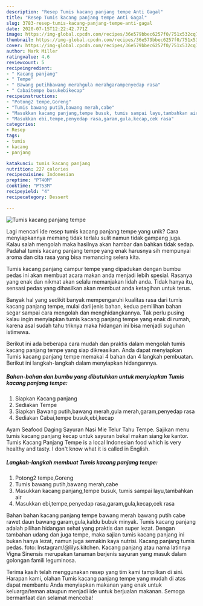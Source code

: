 ```yaml
---
description: "Resep Tumis kacang panjang tempe Anti Gagal"
title: "Resep Tumis kacang panjang tempe Anti Gagal"
slug: 3783-resep-tumis-kacang-panjang-tempe-anti-gagal
date: 2020-07-15T12:22:42.771Z
image: https://img-global.cpcdn.com/recipes/36e579bbec6257f0/751x532cq70/tumis-kacang-panjang-tempe-foto-resep-utama.jpg
thumbnail: https://img-global.cpcdn.com/recipes/36e579bbec6257f0/751x532cq70/tumis-kacang-panjang-tempe-foto-resep-utama.jpg
cover: https://img-global.cpcdn.com/recipes/36e579bbec6257f0/751x532cq70/tumis-kacang-panjang-tempe-foto-resep-utama.jpg
author: Mark Miller
ratingvalue: 4.6
reviewcount: 5
recipeingredient:
- " Kacang panjang"
- " Tempe"
- " Bawang putihbawang merahgula merahgarampenyedap rasa"
- " Cabaitempe busukebikecap"
recipeinstructions:
- "Potong2 tempe,Goreng"
- "Tumis bawang putih,bawang merah,cabe"
- "Masukkan kacang panjang,tempe busuk, tumis sampai layu,tambahkan air"
- "Masukkan ebi,tempe,penyedap rasa,garam,gula,kecap,cek rasa"
categories:
- Resep
tags:
- tumis
- kacang
- panjang

katakunci: tumis kacang panjang 
nutrition: 227 calories
recipecuisine: Indonesian
preptime: "PT40M"
cooktime: "PT53M"
recipeyield: "4"
recipecategory: Dessert

---
```



![Tumis kacang panjang tempe](https://img-global.cpcdn.com/recipes/36e579bbec6257f0/751x532cq70/tumis-kacang-panjang-tempe-foto-resep-utama.jpg)

Lagi mencari ide resep tumis kacang panjang tempe yang unik? Cara menyiapkannya memang tidak terlalu sulit namun tidak gampang juga. Kalau salah mengolah maka hasilnya akan hambar dan bahkan tidak sedap. Padahal tumis kacang panjang tempe yang enak harusnya sih mempunyai aroma dan cita rasa yang bisa memancing selera kita.

Tumis kacang panjang campur tempe yang dipadukan dengan bumbu pedas ini akan membuat acara makan anda menjadi lebih spesial. Rasanya yang enak dan nikmat akan selalu memanjakan lidah anda. Tidak hanya itu, sensasi pedas yang dihasilkan akan membuat anda ketagihan untuk terus.

Banyak hal yang sedikit banyak mempengaruhi kualitas rasa dari tumis kacang panjang tempe, mulai dari jenis bahan, kedua pemilihan bahan segar sampai cara mengolah dan menghidangkannya. Tak perlu pusing kalau ingin menyiapkan tumis kacang panjang tempe yang enak di rumah, karena asal sudah tahu triknya maka hidangan ini bisa menjadi suguhan istimewa.


Berikut ini ada beberapa cara mudah dan praktis dalam mengolah tumis kacang panjang tempe yang siap dikreasikan. Anda dapat menyiapkan Tumis kacang panjang tempe memakai 4 bahan dan 4 langkah pembuatan. Berikut ini langkah-langkah dalam menyiapkan hidangannya.

<!--inarticleads1-->

##### Bahan-bahan dan bumbu yang dibutuhkan untuk menyiapkan Tumis kacang panjang tempe:

1. Siapkan  Kacang panjang
1. Sediakan  Tempe
1. Siapkan  Bawang putih,bawang merah,gula merah,garam,penyedap rasa
1. Sediakan  Cabai,tempe busuk,ebi,kecap


Ayam Seafood Daging Sayuran Nasi Mie Telur Tahu Tempe. Sajikan menu tumis kacang panjang kecap untuk sayuran bekal makan siang ke kantor. Tumis Kacang Panjang Tempe is a local Indonesian food which is very healthy and tasty. I don&#39;t know what it is called in English. 

<!--inarticleads2-->

##### Langkah-langkah membuat Tumis kacang panjang tempe:

1. Potong2 tempe,Goreng
1. Tumis bawang putih,bawang merah,cabe
1. Masukkan kacang panjang,tempe busuk, tumis sampai layu,tambahkan air
1. Masukkan ebi,tempe,penyedap rasa,garam,gula,kecap,cek rasa


Bahan bahan kacang panjang tempe bawang merah bawang putih cabe rawet daun bawang garam,gula,kaldu bubuk minyak. Tumis kacang panjang adalah pilihan hidangan sehat yang praktis dan super lezat. Dengan tambahan udang dan juga tempe, maka sajian tumis kacang panjang ini bukan hanya lezat, namun juga semakin kaya nutrisi. Kacang panjang tumis pedas. foto: Instagram/@lilys.kitchen. Kacang panjang atau nama latinnya Vigna Sinensis merupakan tanaman berjenis sayuran yang masuk dalam golongan famili leguminosa. 

Terima kasih telah menggunakan resep yang tim kami tampilkan di sini. Harapan kami, olahan Tumis kacang panjang tempe yang mudah di atas dapat membantu Anda menyiapkan makanan yang enak untuk keluarga/teman ataupun menjadi ide untuk berjualan makanan. Semoga bermanfaat dan selamat mencoba!
